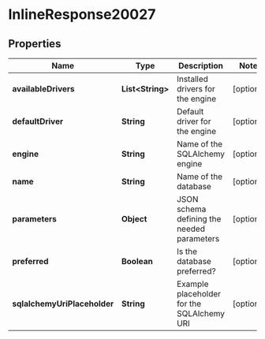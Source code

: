 # InlineResponse20027

## Properties
Name | Type | Description | Notes
------------ | ------------- | ------------- | -------------
**availableDrivers** | **List&lt;String&gt;** | Installed drivers for the engine |  [optional]
**defaultDriver** | **String** | Default driver for the engine |  [optional]
**engine** | **String** | Name of the SQLAlchemy engine |  [optional]
**name** | **String** | Name of the database |  [optional]
**parameters** | **Object** | JSON schema defining the needed parameters |  [optional]
**preferred** | **Boolean** | Is the database preferred? |  [optional]
**sqlalchemyUriPlaceholder** | **String** | Example placeholder for the SQLAlchemy URI |  [optional]
